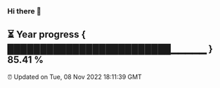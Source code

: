 ### Hi there 👋
⏳ Year progress { █████████████████████████▁▁▁▁▁ } 85.41 %
---
⏰ Updated on Tue, 08 Nov 2022 18:11:39 GMT


